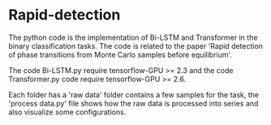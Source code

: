 # Rapid-detection
The python code is the implementation of Bi-LSTM and Transformer in the binary classification tasks. The code is related to the paper 'Rapid detection of phase transitions from Monte Carlo samples before equilibrium'.

The code Bi-LSTM.py require tensorflow-GPU >= 2.3 and the code Transformer.py code require tensorflow-GPU >= 2.6.

Each folder has a 'raw data' folder contains a few samples for the task, the 'process data.py' file shows how the raw data is processed into series and also visualize some configurations.

